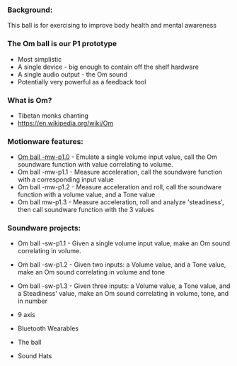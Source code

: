 ### Background:
This ball is for exercising to improve body health and mental awareness

### The Om ball is our P1 prototype
- Most simplistic
- A single device - big enough to contain off the shelf hardware
- A single audio output - the Om sound
- Potentially very powerful as a feedback tool

### What is Om?
- Tibetan monks chanting
- https://en.wikipedia.org/wiki/Om





### Motionware features:
- [Om ball -mw-p1.0](https://github.com/jpiersongd/soundmotion/blob/main/docs/Om_ball_mw-p1.0.md) - Emulate a single volume input value, call the Om soundware function with value correlating to volume.
- Om ball -mw-p1.1 - Measure acceleration, call the soundware function with a corresponding input value
- Om ball -mw-p1.2 - Measure acceleration and roll, call the soundware function with a volume value, and a Tone value
- Om ball mw-p1.3 -  Measure acceleration, roll and analyze 'steadiness', then call soundware function with the 3 values
	

### Soundware projects:
- Om ball -sw-p1.1 - Given a single volume input value, make an Om sound correlating in volume.
- Om ball -sw-p1.2 - Given two inputs: a Volume value, and a Tone value, make an Om sound correlating in volume and tone
- Om ball -sw-p1.3 - Given three inputs: a Volume value, a Tone value, and a Steadiness' value, make an Om sound correlating in volume, tone, and in number
	
	
- 9 axis
- Bluetooth Wearables
- The ball
- Sound Hats
